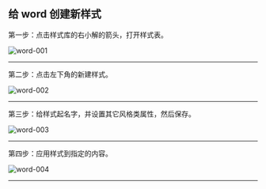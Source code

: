## 给 word 创建新样式

第一步：点击样式库的右小解的箭头，打开样式表。

![word-001](static/2020-16/word-001.png)


---

第二步：点击左下角的新建样式。

![word-002](static/2020-16/word-002.png)

---

第三步：给样式起名字，并设置其它风格类属性，然后保存。

![word-003](static/2020-16/word-003.png)

---

第四步：应用样式到指定的内容。

![word-004](static/2020-16/word-004.png)

---



